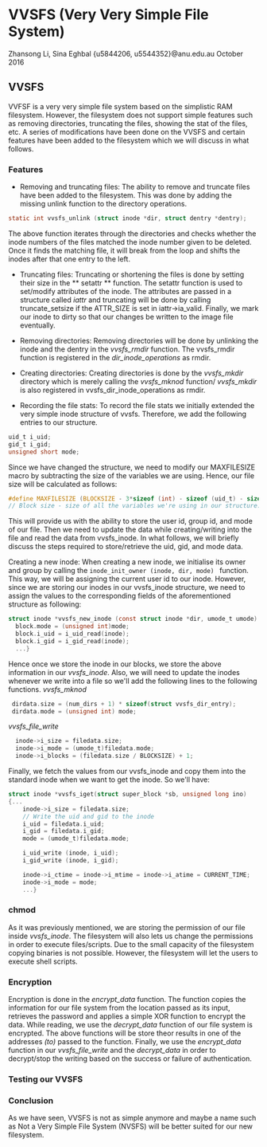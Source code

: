 # VVSFS (Very Very Simple File System)
Zhansong Li, Sina Eghbal
{u5844206, u5544352}@anu.edu.au
October 2016

## VVSFS
VVFSF is a very very simple file system based on the simplistic RAM filesystem.
However, the filesystem does not support simple features such as removing directories,
truncating the files, showing the stat of the files, etc. A series of modifications
have been done on the VVSFS and certain features have been added to the filesystem which 
we will discuss in what follows.

### Features
- Removing and truncating files: The ability to remove and truncate files have been added to the filesystem.
This was done by adding the missing unlink function to the directory operations.
```c
static int vvsfs_unlink (struct inode *dir, struct dentry *dentry);
```
The above function iterates through the directories and checks whether the inode numbers of the files matched
the inode number given to be deleted. Once it finds the matching file, it will break from the loop and
shifts the inodes after that one entry to the left.
- Truncating files: Truncating or shortening the files is done by setting their size in the
** setattr ** function. The setattr function is used to set/modify attributes of the inode. The attributes
are passed in a structure called  *iattr* and truncating will be done by calling truncate_setsize if the ATTR_SIZE is set in iattr->ia_valid.
Finally, we mark our inode to dirty so that our changes be written to the image file eventually.

- Removing directories: Removing directories will be done by unlinking the inode and the dentry in the *vvsfs_rmdir*
function. The vvsfs_rmdir function is registered in the *dir_inode_operations* as rmdir.

- Creating directories: Creating directories is done by the *vvsfs_mkdir* directory which is merely calling the *vvsfs_mknod* function/
*vvsfs_mkdir* is also registered in vvsfs_dir_inode_operations as rmdir.

- Recording the file stats: To record the file stats we initially extended the very simple inode structure of vvsfs.
Therefore, we add the following entries to our structure.
```c
uid_t i_uid;
gid_t i_gid;
unsigned short mode;
```
Since we have changed the structure, we need to modify our MAXFILESIZE macro by subtracting the size of the variables we are using.
Hence, our file size will be calculated as follows:
```c
#define MAXFILESIZE (BLOCKSIZE - 3*sizeof (int) - sizeof (uid_t) - sizeof (gid_t) - sizeof (unsigned short))
// Block size - size of all the variables we're using in our structure.
```
This will provide us with the ability to store the user id, group id, and mode of our file.
Then we need to update the data while creating/writing into the file and read the data from vvsfs_inode.
In what follows, we will briefly discuss the steps required to store/retrieve the uid, gid, and mode data. 

Creating a new inode: When creating a new inode, we initialise its owner and group by calling the
```inode_init_owner (inode, dir, mode) ``` function. This way, we will be assigning the current user id to our inode.
However, since we are storing our inodes in our vvsfs_inode structure, we need to assign the values to the corresponding fields of the
aforementioned structure as following:
```c
struct inode *vvsfs_new_inode (const struct inode *dir, umode_t umode) { ...
  block.mode = (unsigned int)mode;
  block.i_uid = i_uid_read(inode);
  block.i_gid = i_gid_read(inode);
  ...}
```
Hence once we store the inode in our blocks, we store the above information in our *vvsfs_inode*.
Also, we will need to update the inodes whenever we write into a file so we'll add the following lines to the following functions.
*vvsfs_mknod*
```c
 dirdata.size = (num_dirs + 1) * sizeof(struct vvsfs_dir_entry); 
 dirdata.mode = (unsigned int) mode;
```
*vvsfs_file_write*
```c
  inode->i_size = filedata.size;
  inode->i_mode = (umode_t)filedata.mode;
  inode->i_blocks = (filedata.size / BLOCKSIZE) + 1;
```
Finally, we fetch the values from our vvsfs_inode and copy them into the standard inode when we want to get the inode.
So we'll have:
```c
struct inode *vvsfs_iget(struct super_block *sb, unsigned long ino)
{...
	inode->i_size = filedata.size;
	// Write the uid and gid to the inode
	i_uid = filedata.i_uid;
	i_gid = filedata.i_gid;
	mode = (umode_t)filedata.mode;

	i_uid_write (inode, i_uid);
	i_gid_write (inode, i_gid);

	inode->i_ctime = inode->i_mtime = inode->i_atime = CURRENT_TIME;
	inode->i_mode = mode;
	...}
```
### chmod
As it was previously mentioned, we are storing the permission of our file inside *vvsfs_inode*. The filesystem will
also lets us change the permissions in order to execute files/scripts. Due to the small capacity of the filesystem copying binaries is not possible. However,
the filesystem will let the users to execute shell scripts.
### Encryption
Encryption is done in the *encrypt_data* function. The function copies the information for our file system from
the location passed as its input, retrieves the password and applies a simple XOR function to encrypt the data.
While reading, we use the *decrypt_data* function of our file system is encrypted.
The above functions will be store theor results in one of the addresses _(to)_ passed to the function.
Finally, we use the *encrypt_data* function in our *vvsfs_file_write* and the *decrypt_data* in order to decrypt/stop the writing based on the success
or failure of authentication.

### Testing our VVSFS

### Conclusion
As we have seen, VVSFS is not as simple anymore and maybe a name such as Not a Very Simple File System (NVSFS) will be better suited for our new filesystem.

